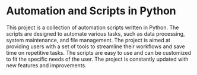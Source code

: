 # Automation and Scripts in Python

This project is a collection of automation scripts written in Python. The scripts are designed to automate various tasks, such as data processing, system maintenance, and file management. The project is aimed at providing users with a set of tools to streamline their workflows and save time on repetitive tasks. The scripts are easy to use and can be customized to fit the specific needs of the user. The project is constantly updated with new features and improvements.